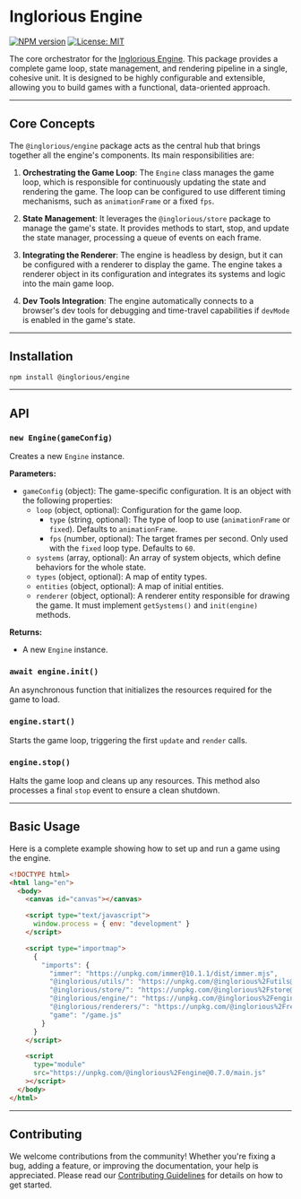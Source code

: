 # Inglorious Engine

[![NPM version](https://img.shields.io/npm/v/@inglorious/engine.svg)](https://www.npmjs.com/package/@inglorious/engine)
[![License: MIT](https://img.shields.io/badge/License-MIT-yellow.svg)](https://opensource.org/licenses/MIT)

The core orchestrator for the [Inglorious Engine](https://github.com/IngloriousCoderz/inglorious-engine). This package provides a complete game loop, state management, and rendering pipeline in a single, cohesive unit. It is designed to be highly configurable and extensible, allowing you to build games with a functional, data-oriented approach.

---

## Core Concepts

The `@inglorious/engine` package acts as the central hub that brings together all the engine's components. Its main responsibilities are:

1.  **Orchestrating the Game Loop**: The `Engine` class manages the game loop, which is responsible for continuously updating the state and rendering the game. The loop can be configured to use different timing mechanisms, such as `animationFrame` or a fixed `fps`.

2.  **State Management**: It leverages the `@inglorious/store` package to manage the game's state. It provides methods to start, stop, and update the state manager, processing a queue of events on each frame.

3.  **Integrating the Renderer**: The engine is headless by design, but it can be configured with a renderer to display the game. The engine takes a renderer object in its configuration and integrates its systems and logic into the main game loop.

4.  **Dev Tools Integration**: The engine automatically connects to a browser's dev tools for debugging and time-travel capabilities if `devMode` is enabled in the game's state.

---

## Installation

```bash
npm install @inglorious/engine
```

---

## API

### `new Engine(gameConfig)`

Creates a new `Engine` instance.

**Parameters:**

- `gameConfig` (object): The game-specific configuration. It is an object with the following properties:
  - `loop` (object, optional): Configuration for the game loop.
    - `type` (string, optional): The type of loop to use (`animationFrame` or `fixed`). Defaults to `animationFrame`.
    - `fps` (number, optional): The target frames per second. Only used with the `fixed` loop type. Defaults to `60`.
  - `systems` (array, optional): An array of system objects, which define behaviors for the whole state.
  - `types` (object, optional): A map of entity types.
  - `entities` (object, optional): A map of initial entities.
  - `renderer` (object, optional): A renderer entity responsible for drawing the game. It must implement `getSystems()` and `init(engine)` methods.

**Returns:**

- A new `Engine` instance.

### `await engine.init()`

An asynchronous function that initializes the resources required for the game to load.

### `engine.start()`

Starts the game loop, triggering the first `update` and `render` calls.

### `engine.stop()`

Halts the game loop and cleans up any resources. This method also processes a final `stop` event to ensure a clean shutdown.

---

## Basic Usage

Here is a complete example showing how to set up and run a game using the engine.

```html
<!DOCTYPE html>
<html lang="en">
  <body>
    <canvas id="canvas"></canvas>

    <script type="text/javascript">
      window.process = { env: "development" }
    </script>

    <script type="importmap">
      {
        "imports": {
          "immer": "https://unpkg.com/immer@10.1.1/dist/immer.mjs",
          "@inglorious/utils/": "https://unpkg.com/@inglorious%2Futils@1.2.0/",
          "@inglorious/store/": "https://unpkg.com/@inglorious%2Fstore@2.0.0/",
          "@inglorious/engine/": "https://unpkg.com/@inglorious%2Fengine@0.7.0/",
          "@inglorious/renderers/": "https://unpkg.com/@inglorious%2Frenderer-2d@0.2.0/",
          "game": "/game.js"
        }
      }
    </script>

    <script
      type="module"
      src="https://unpkg.com/@inglorious%2Fengine@0.7.0/main.js"
    ></script>
  </body>
</html>
```

---

## Contributing

We welcome contributions from the community\! Whether you're fixing a bug, adding a feature, or improving the documentation, your help is appreciated. Please read our [Contributing Guidelines](https://github.com/IngloriousCoderz/inglorious-engine/blob/main/CONTRIBUTING.md) for details on how to get started.
